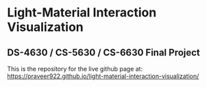 # Light-Material Interaction Visualization

## DS-4630 / CS-5630 / CS-6630 Final Project

This is the repository for the live github page at: https://praveer922.github.io/light-material-interaction-visualization/
